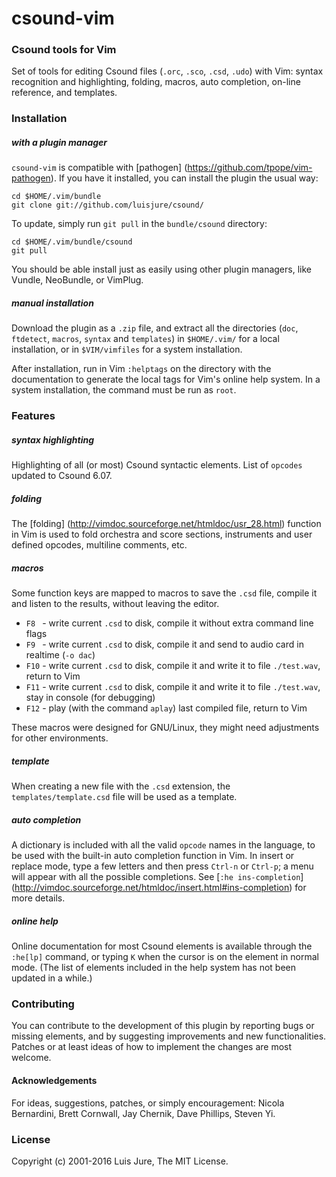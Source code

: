# csound-vim
### Csound tools for Vim

Set of tools for editing Csound files (`.orc`, `.sco`, `.csd`, `.udo`) with Vim: syntax recognition and highlighting, folding, macros, auto completion, on-line reference, and templates.


### Installation
##### with a plugin manager

`csound-vim` is compatible with [pathogen] (https://github.com/tpope/vim-pathogen). If you have it installed, you can install the plugin the usual way:

    cd $HOME/.vim/bundle
    git clone git://github.com/luisjure/csound/

To update, simply run `git pull` in the `bundle/csound` directory:

    cd $HOME/.vim/bundle/csound
    git pull

You should be able install just as easily using other plugin managers, like Vundle, NeoBundle, or VimPlug.

##### manual installation

Download the plugin as a `.zip` file, and extract all the directories (`doc`, `ftdetect`, `macros`, `syntax` and `templates`) in `$HOME/.vim/` for a local installation, or in `$VIM/vimfiles` for a system installation.

After installation, run in Vim `:helptags` on the directory with the documentation to generate the local tags for Vim's online help system. In a system installation, the command must be run as `root`.

### Features
##### syntax highlighting
Highlighting of all (or most) Csound syntactic elements. List of `opcodes` updated to Csound 6.07.

##### folding
The [folding] (http://vimdoc.sourceforge.net/htmldoc/usr_28.html) function in Vim is used to fold orchestra and score sections, instruments and user defined opcodes, multiline comments, etc.

##### macros
Some function keys are mapped to macros to save the `.csd` file, compile it and listen to the results, without leaving the editor.

- `F8 ` - write current `.csd` to disk, compile it without extra command line flags
- `F9 ` - write current `.csd` to disk, compile it and send to audio card in realtime (`-o dac`)
- `F10` - write current `.csd` to disk, compile it and write it to file `./test.wav`, return to Vim
- `F11` - write current `.csd` to disk, compile it and write it to file `./test.wav`, stay in console (for debugging)
- `F12` - play (with the command `aplay`) last compiled file, return to Vim 

These macros were designed for GNU/Linux, they might need adjustments for other environments.

##### template
When creating a new file with the `.csd` extension, the `templates/template.csd` file will be used as a template.

##### auto completion
A dictionary is included with all the valid `opcode` names in the language, to be used with the built-in auto completion function in Vim.
In insert or replace mode, type a few letters and then press `Ctrl-n` or `Ctrl-p`; a menu will appear with all the possible completions.
See [`:he ins-completion`] (http://vimdoc.sourceforge.net/htmldoc/insert.html#ins-completion) for more details.

##### online help
Online documentation for most Csound elements is available through the `:he[lp]` command, or typing `K` when the cursor is on the element in normal mode. (The list of elements included in the help system has not been updated in a while.)

### Contributing
You can contribute to the development of this plugin by reporting bugs or missing elements, and by suggesting improvements and new functionalities. 
Patches or at least ideas of how to implement the changes are most welcome.

#### Acknowledgements
For ideas, suggestions, patches, or simply encouragement: Nicola Bernardini, Brett Cornwall, Jay Chernik, Dave Phillips, Steven Yi.

### License
Copyright (c) 2001-2016 Luis Jure, The MIT License.
